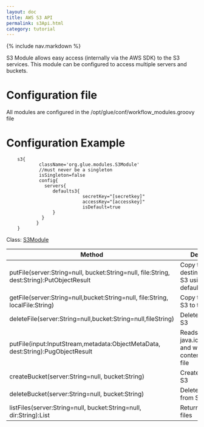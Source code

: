 ```yaml
---
layout: doc
title: AWS S3 API
permalink: s3Api.html
category: tutorial
---
```



{% include nav.markdown %}

S3 Module allows easy access (internally via the AWS SDK) to the S3 services.
This module can be configured to access multiple servers and buckets.


# Configuration file

All modules are configured in the /opt/glue/conf/workflow_modules.groovy file

# Configuration Example

        s3{
                className='org.glue.modules.S3Module'
                //must never be a singleton
                isSingleton=false
                config{
                  servers{
                     defaults3{
                                secretKey="[secretkey]"
                                accessKey="[accesskey]"
                                isDefault=true
                     }
                 }
               }
        }


Class: [S3Module](https://github.com/gerritjvv/glue/blob/master/core/glue-modules/src/main/groovy/org/glue/modules/S3Module.groovy)

 Method | Description | Example |
 ------ | ----------- | ------- |
putFile(server:String=null, bucket:String=null, file:String, dest:String):PutObjectResult | Copy the file to the destination key on S3 using the default bucket | ctx.s3.putFile("myfile", "/dir/myfile.txt")
getFile(server:String=null,bucket:String=null, file:String, localFile:String) | Copy the file from S3 to the local file | ctx.s3.getFile("/dir/myfile.txt", "myfile")
deleteFile(server:String=null,bucket:String=null,fileString) | Delete the file on S3 | ctx.s3.deleteFile("/dir/myfile.txt")
putFile(input:InputStream,metadata:ObjectMetaData, dest:String):PugObjectResult | Reads from the java.io.InputStream and writes the content to the dest file |
createBucket(server:String=null, bucket:String) | Create a bucket on S3 | ctx.s3.createBucket("mynewbucket")
deleteBucket(server:String=null, bucket:String) | Delete a bucket from S3 | ctx.s3.deleteBucket("mynewbucket")
listFiles(server:String=null, bucket:String=null, dir:String):List<String> | Returns a list of files | ctx.s3.listFiles("/mydir")

  

